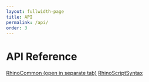 ```yaml
---
layout: fullwidth-page
title: API
permalink: /api/
order: 3
---
```

# API Reference  

<a href="{{ site.baseurl }}/api/RhinoCommon" target="_blank">RhinoCommon (open in separate tab)</a>
<a href="{{ site.baseurl }}/api/RhinoScriptSyntax">RhinoScriptSyntax</a>  
